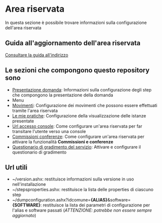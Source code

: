 # Area riservata

In questa sezione è possibile trovare informazioni sulla configurazione dell'area riservata

## Guida all'aggiornamento dell'area riservata

[Consultare la guida all'indirizzo](guida-aggiornamento/README.md)

## Le sezioni che compongono questo repository sono

- [Presentazione domanda](./presentazione-domanda/): Informazioni sulla configurazione degli step che compongono la presentazione della domanda
- Menu
- [Movimenti](./movimenti-frontoffice/): Configurazione dei movimenti che possono essere effettuati tramite l'area riservata
- [Le mie pratiche](./visura/): Configurazione della visualizzazione delle istanze presentate
- [Url accesso console](./url-accesso-console/): Come configurare un'area riservata per far transitare l'utente verso una console
- [Commissioni conferenze](./commissioni-conferenze/): Come configurare un'area riservata per attivare la funzionalità **Commissioni e conferenze**
- [Questionario di gradimento del servizio](./questionario-gradimento/): Attivare e configurare il questionario di gradimento

## Url utili

- ~/version.ashx: restituisce informazioni sulla versione in uso nell'installazione
- ~/stepsproperties.ashx: restituisce la lista delle properties di ciascuno step
- ~/dumpconfiguration.ashx?idcomune=**{ALIAS}**&software=**{SOFTWARE}**: restituisce la lista dei parametri di configurazione per l'alias e software passati (*ATTENZIONE: potrebbe non essere sempre aggiornato*)
